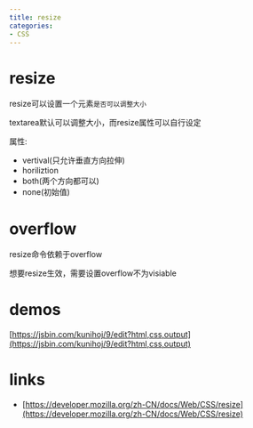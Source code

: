 ```yaml
---
title: resize
categories: 
- CSS
---
```

# resize

resize可以设置一个元素`是否可以调整大小`

textarea默认可以调整大小，而resize属性可以自行设定


属性:

- vertival(只允许垂直方向拉伸)
- horiliztion
- both(两个方向都可以)
- none(初始值)

# overflow
resize命令依赖于overflow

想要resize生效，需要设置overflow不为visiable


# demos
[https://jsbin.com/kunihoj/9/edit?html,css,output](https://jsbin.com/kunihoj/9/edit?html,css,output)

# links
- [https://developer.mozilla.org/zh-CN/docs/Web/CSS/resize](https://developer.mozilla.org/zh-CN/docs/Web/CSS/resize)